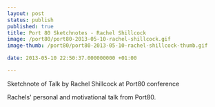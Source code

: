 ```yaml
---
layout: post
status: publish
published: true
title: Port 80 Sketchnotes - Rachel Shillcock
image: /port80/port80-2013-05-10-rachel-shillcock.gif
image-thumb: /port80/port80-2013-05-10-rachel-shillcock-thumb.gif

date: 2013-05-10 22:50:37.000000000 +01:00

---
```

Sketchnote of Talk by Rachel Shillcock at Port80 conference

Rachels' personal and motivational talk from Port80.

